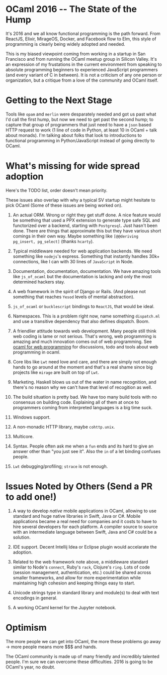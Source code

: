 OCaml 2016 -- The State of the Hump
========================================

It's 2016 and we all know functional programming is the path forward.
From ReactJS, Elixir, MirageOS, Docker, and Facebook flow to Elm, this
style of programming is clearly being widely adopted and needed.

This is my biased viewpoint coming from working in a startup in San
Francisco and from running the OCaml meetup group in Silicon
Valley. It's an expression of my frustations in the current
environment from speaking to absolute programming beginners to
experienced JavaScript programmers (and every variant of C in
between). It is not a criticism of any one person or organization,
but a critique from a love of the community and OCaml itself.

Getting to the Next Stage
=============================

Tools like `opam` and `merlin` were desparately needed and got us past
what I'd call the first hump, but now we need to get past the second
hump; to capture that group of programmers that just need to have a
`json` based HTTP request to work (1 line of code in Python, at least
10 in OCaml + talk about monads). I'm talking about folks that look to
introductions to functional programming in Python/JavaScript instead
of going directly to OCaml.

What's missing for wide spread adoption
=============================================

Here's the TODO list, order doesn't mean priority.

These issues also overlap with why a typical SV startup might hesitate
to pick OCaml (Some of these issues are being worked on).

1. An actual ORM. Wrong or right they get stuff done. A nice feature
   would be something that used a PPX extension to generate type safe
   SQL and functorized over a backend, starting with
   `Postgresql`. Just hasn't been done. There are things that
   approximate this but they have various short comings in their own
   way. Maybe something like `[@@deriving pg_insert, pg_select]`
   (thanks `hcarty`).

2. Typical middleware needed for web application backends. We need
   something like `nodejs`'s express. Something that instantly handles
   30k+ connections, like I can with 30 lines of `JavaScript` in Node.

3. Documentation, documentation, documentation. We have amazing tools
   like `js_of_ocaml` but the documentation is lacking and only the
   most determined hackers stay.

4. A web framework in the spirit of Django or Rails. (And please not
   something that reaches `Yesod` levels of mental
   abstraction).

5. `js_of_ocaml` or `bucklescript` bindings to `ReactJS`, that would
   be ideal.

6. Namespaces. This is a problem right now, name something `dispatch.ml`
   and use a transitive dependency that also defines dispatch. Boom.

7. A friendlier attitude towards web development. Many people still
   think web coding is lame or not serious. That's wrong, web
   programming is amazing and much innovation comes out of web
   programming. See [ocaml for web
   programming](https://github.com/dannywillems/ocaml-for-web-programming) for
   discussions, todo and tools about web programming in ocaml.

8. Core libs like `Lwt` need love and care, and there are simply not
   enough hands to go around at the moment and that's a real shame
   since big projects like `mirage` are built on top of `Lwt`.

9. Marketing. Haskell blows us out of the water in name recognition,
   and there's no reason why we can't have that level of recogition
   as well.

10. The build situation is pretty bad. We have too many build tools
    with no consensus on building code. Explaining all of them at once
    to programmers coming from interpreted languages is a big time
    suck.

11. Windows support.

12. A non-monadic HTTP library, maybe `cohttp.unix`.

13. Multicore.

14. Syntax. People often ask me when a `fun` ends and its hard to give
    an answer other than "you just see it". Also the `in` of a let
    binding confuses people.

15. `Lwt` debugging/profiling; `strace` is not enough.


Issues Noted by Others (Send a PR to add one!)
====================================================

1. A way to develop *native* mobile applications in OCaml, allowing to
    use standard and huge native libraries in Swift, Java or
    C#. Mobile applications became a real need for companies and it
    costs to have to hire several developers for each platform. A
    compiler source to source with an intermediate language between
    Swift, Java and C# could be a solution.

2. IDE support. Decent Intellij Idea or Eclipse plugin would
   accelarate the adoption.

3. Related to the web framework note above, a middleware standard
   similar to Node's `connect`, Ruby's `rack`, Clojure's `ring`. Lots
   of code (session management, authentication, etc.) could be shared
   across smaller frameworks, and allow for more experimentation while
   maintaining high cohesion and keeping things easy to start.

4. Unicode strings type in standard library and module(s) to deal with
   text encodings in general.

5. A working OCaml kernel for the Jupyter notebook.

Optimism
=========

The more people we can get into OCaml, the more these problems go
away -> more people means more $$$ and hands.

The OCaml community is made up of many friendly and incredibly
talented people. I'm sure we can overcome these difficulties. 2016 is
going to be OCaml's year, no doubt.
